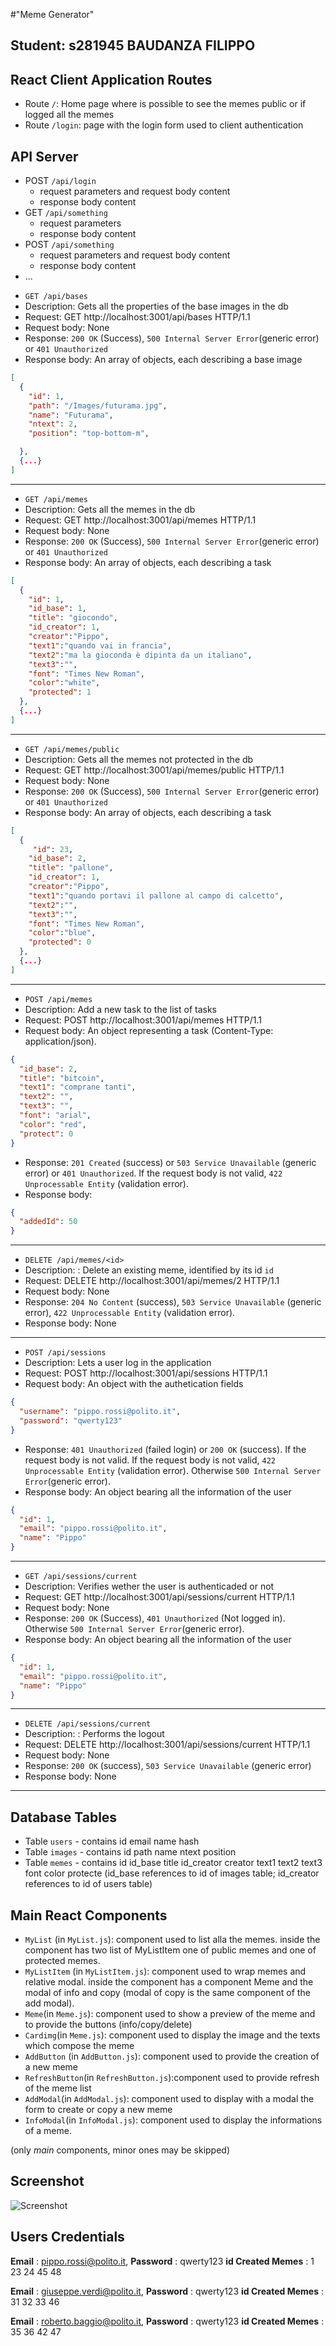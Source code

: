 #"Meme Generator"

## Student: s281945 BAUDANZA FILIPPO

## React Client Application Routes

- Route `/`: Home page where is possible to see the memes public or if logged all the memes
- Route `/login`: page with the login form used to client authentication

## API Server

- POST `/api/login`
  - request parameters and request body content
  - response body content
- GET `/api/something`
  - request parameters
  - response body content
- POST `/api/something`
  - request parameters and request body content
  - response body content
- ...

* `GET /api/bases`
* Description: Gets all the properties of the base images in the db
* Request: GET http://localhost:3001/api/bases HTTP/1.1
* Request body: None
* Response: `200 OK` (Success), `500 Internal Server Error`(generic error) or `401 Unauthorized`
* Response body: An array of objects, each describing a base image

```json
[
  {
    "id": 1,
    "path": "/Images/futurama.jpg",
    "name": "Futurama",
    "ntext": 2,
    "position": "top-bottom-m",

  },
  {...}
]
```

---

- `GET /api/memes`
- Description: Gets all the memes in the db
- Request: GET http://localhost:3001/api/memes HTTP/1.1
- Request body: None
- Response: `200 OK` (Success), `500 Internal Server Error`(generic error) or `401 Unauthorized`
- Response body: An array of objects, each describing a task

```json
[
  {
    "id": 1,
    "id_base": 1,
    "title": "giocondo",
    "id_creator": 1,
    "creator":"Pippo",
    "text1":"quando vai in francia",
    "text2":"ma la gioconda è dipinta da un italiano",
    "text3":"",
    "font": "Times New Roman",
    "color":"white",
    "protected": 1
  },
  {...}
]
```

---

- `GET /api/memes/public`
- Description: Gets all the memes not protected in the db
- Request: GET http://localhost:3001/api/memes/public HTTP/1.1
- Request body: None
- Response: `200 OK` (Success), `500 Internal Server Error`(generic error) or `401 Unauthorized`
- Response body: An array of objects, each describing a task

```json
[
  {
     "id": 23,
    "id_base": 2,
    "title": "pallone",
    "id_creator": 1,
    "creator":"Pippo",
    "text1":"quando portavi il pallone al campo di calcetto",
    "text2":"",
    "text3":"",
    "font": "Times New Roman",
    "color":"blue",
    "protected": 0
  },
  {...}
]
```

---

- `POST /api/memes`
- Description: Add a new task to the list of tasks
- Request: POST http://localhost:3001/api/memes HTTP/1.1
- Request body: An object representing a task (Content-Type: application/json).

```json
{
  "id_base": 2,
  "title": "bitcoin",
  "text1": "comprane tanti",
  "text2": "",
  "text3": "",
  "font": "arial",
  "color": "red",
  "protect": 0
}
```

- Response: `201 Created` (success) or `503 Service Unavailable` (generic error) or `401 Unauthorized`. If the request body is not valid, `422 Unprocessable Entity` (validation error).
- Response body:

```json
{
  "addedId": 50
}
```

---

- `DELETE /api/memes/<id>`
- Description: : Delete an existing meme, identified by its id `id`
- Request: DELETE http://localhost:3001/api/memes/2 HTTP/1.1
- Request body: None
- Response: `204 No Content` (success), `503 Service Unavailable` (generic error), `422 Unprocessable Entity` (validation error).
- Response body: None

---

- `POST /api/sessions`
- Description: Lets a user log in the application
- Request: POST http://localhost:3001/api/sessions HTTP/1.1
- Request body: An object with the authetication fields

```json
{
  "username": "pippo.rossi@polito.it",
  "password": "qwerty123"
}
```

- Response: `401 Unauthorized` (failed login) or `200 OK` (success). If the request body is not valid. If the request body is not valid, `422 Unprocessable Entity` (validation error). Otherwise `500 Internal Server Error`(generic error).
- Response body: An object bearing all the information of the user

```json
{
  "id": 1,
  "email": "pippo.rossi@polito.it",
  "name": "Pippo"
}
```

---

- `GET /api/sessions/current`
- Description: Verifies wether the user is authenticaded or not
- Request: GET http://localhost:3001/api/sessions/current HTTP/1.1
- Request body: None
- Response: `200 OK` (Success), `401 Unauthorized` (Not logged in). Otherwise `500 Internal Server Error`(generic error).
- Response body: An object bearing all the information of the user

```json
{
  "id": 1,
  "email": "pippo.rossi@polito.it",
  "name": "Pippo"
}
```

---

- `DELETE /api/sessions/current`
- Description: : Performs the logout
- Request: DELETE http://localhost:3001/api/sessions/current HTTP/1.1
- Request body: None
- Response: `200 OK` (success), `503 Service Unavailable` (generic error)
- Response body: None

---

## Database Tables

- Table `users` - contains id email name hash
- Table `images` - contains id path name ntext position
- Table `memes` - contains id id_base title id_creator creator text1 text2 text3 font color protecte (id_base references to id of images table; id_creator references to id of users table)

## Main React Components

- `MyList` (in `MyList.js`): component used to list alla the memes. inside the component has two list of MyListItem one of public memes and one of protected memes.
- `MyListItem` (in `MyListItem.js`): component used to wrap memes and relative modal. inside the component has a component Meme and the modal of info and copy (modal of copy is the same component of the add modal).
- `Meme`(in `Meme.js`): component used to show a preview of the meme and to provide the buttons (info/copy/delete)
- `Cardimg`(in `Meme.js`): component used to display the image and the texts which compose the meme
- `AddButton` (in `AddButton.js`): component used to provide the creation of a new meme
- `RefreshButton`(in `RefreshButton.js`):component used to provide refresh of the meme list
- `AddModal`(in `AddModal.js`): component used to display with a modal the form to create or copy a new meme
- `InfoModal`(in `InfoModal.js`): component used to display the informations of a meme.

(only _main_ components, minor ones may be skipped)

## Screenshot

![Screenshot](./img/screenshot.jpg)

## Users Credentials

**Email** : pippo.rossi@polito.it, **Password** : qwerty123 **id Created Memes** : 1 23 24 45 48

**Email** : giuseppe.verdi@polito.it, **Password** : qwerty123 **id Created Memes** : 31 32 33 46

**Email** : roberto.baggio@polito.it, **Password** : qwerty123 **id Created Memes** : 35 36 42 47
